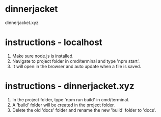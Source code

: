 # dinnerjacket
dinnerjacket.xyz

# instructions - localhost
1. Make sure node.js is installed. <br/>
2. Navigate to project folder in cmd/terminal and type 'npm start'. <br/>
3. It will open in the browser and auto update when a file is saved. <br/>

# instructions - dinnerjacket.xyz
1. In the project folder, type 'npm run build' in cmd/terminal. <br/>
2. A 'build' folder will be created in the project folder. <br/>
3. Delete the old 'docs' folder and rename the new 'build' folder to 'docs'.
